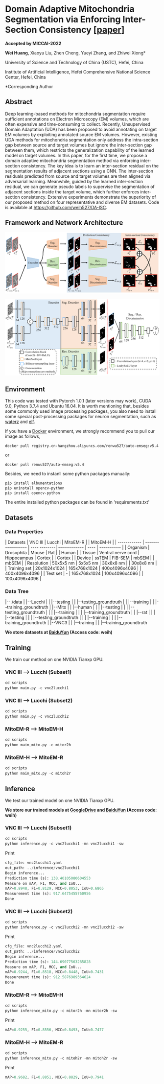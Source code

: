 # Domain Adaptive Mitochondria Segmentation via Enforcing Inter-Section Consistency [[paper](https://link.springer.com/chapter/10.1007/978-3-031-16440-8_9)]

**Accepted by MICCAI-2022**

**Wei Huang**, Xiaoyu Liu, Zhen Cheng, Yueyi Zhang, and Zhiwei Xiong*

University of Science and Technology of China (USTC), Hefei, China

Institute of Artificial Intelligence, Hefei Comprehensive National Science Center, Hefei, China

*Corresponding Author

## Abstract
Deep learning-based methods for mitochondria segmentation require sufficient annotations on Electron Microscopy (EM) volumes, which are often expensive and time-consuming to collect. Recently, Unsupervised Domain Adaptation (UDA) has been proposed to avoid annotating on target EM volumes by exploiting annotated source EM volumes. However, existing UDA methods for mitochondria segmentation only address the intra-section gap between source and target volumes but ignore the inter-section gap between them, which restricts the generalization capability of the learned model on target volumes. In this paper, for the first time, we propose a domain adaptive mitochondria segmentation method via enforcing inter-section consistency. The key idea is to learn an inter-section residual on the segmentation results of adjacent sections using a CNN. The inter-section residuals predicted from source and target volumes are then aligned via adversarial learning. Meanwhile, guided by the learned inter-section residual, we can generate pseudo labels to supervise the segmentation of adjacent sections inside the target volume, which further enforces inter-section consistency. Extensive experiments demonstrate the superiority of our proposed method on four representative and diverse EM datasets. Code is available at https://github.com/weih527/DA-ISC.

## Framework and Network Architecture
![framework](./images/framework.png)

![network](./images/network.png)

## Environment
This code was tested with Pytorch 1.0.1 (later versions may work), CUDA 9.0, Python 3.7.4 and Ubuntu 16.04. It is worth mentioning that, besides some commonly used image processing packages, you also need to install some special post-processing packages for neuron segmentation, such as [waterz](https://github.com/funkey/waterz) and [elf](https://github.com/constantinpape/elf).

If you have a [Docker](https://www.docker.com/) environment, we strongly recommend you to pull our image as follows,
```shell
docker pull registry.cn-hangzhou.aliyuncs.com/renwu527/auto-emseg:v5.4
```
or
```shell
docker pull renwu527/auto-emseg:v5.4
```
Besides, we need to instanll some python packages manually:
```shell
pip install albumentations
pip uninstall opencv-python
pip install opencv-python
```

The entire installed python packages can be found in 'requirements.txt'

## Datasets
### Data Properties
| Datasets     | VNC III            | Lucchi       | MitoEM-R      |      | MitoEM-H      |
| ------------ | ------------------ | ---- --------| ------------- | ---- | ----------- |
| Organism     | Drosophila         | Mouse        | Rat           |      | Human         |
| Tissue       | Ventral nerve cord | Hippocampus  | Cortex        |      | Cortex        |
| Device       | ssTEM              | FIB-SEM      | mbSEM         |      | mbSEM         |
| Resolution   | 50x5x5 nm          | 5x5x5 nm     | 30x8x8 nm     |      | 30x8x8 nm     |
| Training set | 20x1024x1024       | 165x768x1024 | 400x4096x4096 |      | 400x4096x4096 |
| Test set     | -                  | 165x768x1024 | 100x4096x4096 |      | 100x4096x4096 |

### Data Tree
|--./data
|   |--Lucchi
|   |   |--testing
|   |   |--testing_groundtruth
|   |   |--training
|   |   |--training_groundtruth
|   |--Mito
|   |   |--human
|   |   |   |--testing
|   |   |   |--testing_groundtruth
|   |   |   |--training
|   |   |   |--training_groundtruth
|   |   |--rat
|   |   |   |--testing
|   |   |   |--testing_groundtruth
|   |   |   |--training
|   |   |   |--training_groundtruth
|   |--VNC3
|   |   |--training
|   |   |--training_groundtruth

**We store datasets at  [BaiduYun](https://pan.baidu.com/s/15BS0Sa_LPuyKxNJaAob4Eg) (Access code: weih)**

## Training
We train our method on one NVIDIA Tianxp GPU.
### VNC III --> Lucchi (Subset1)
```python
cd scripts
python main.py -c vnc2lucchi1
```

### VNC III --> Lucchi (Subset2)
```python
cd scripts
python main.py -c vnc2lucchi2
```

### MitoEM-R --> MitoEM-H
```python
cd scripts
python main_mito.py -c mitor2h
```

### MitoEM-H --> MitoEM-R
```python
cd scripts
python main_mito.py -c mitoh2r
```

## Inference
We test our trained model on one NVIDIA Tianxp GPU.

**We store our trained models at [GoogleDrive](https://drive.google.com/drive/folders/1OiL9-qcfsdncVJhvg0ELmTPqhQhneUmT?usp=sharing) and [BaiduYun](https://pan.baidu.com/s/1Jg8XVzcTvhrGnOXXMM4Alg) (Access code: weih)**

### VNC III --> Lucchi (Subset1)
```python
cd scripts
python inference.py -c vnc2lucchi1 -mn vnc2lucchi1 -sw
```
Print
```python
cfg_file: vnc2lucchi1.yaml
out_path: ../inference/vnc2lucchi1
Begin inference...
Prediction time (s): 138.40105080604553
Measure on mAP, F1, MCC, and IoU...
mAP=0.8948, F1=0.8129, MCC=0.8053, IoU=0.6865
Measurement time (s): 917.6475455760956
Done
```
### VNC III --> Lucchi (Subset2)
```python
cd scripts
python inference.py -c vnc2lucchi2 -mn vnc2lucchi2 -sw
```
Print
```python
cfg_file: vnc2lucchi2.yaml
out_path: ../inference/vnc2lucchi2
Begin inference...
Prediction time (s): 144.69077563285828
Measure on mAP, F1, MCC, and IoU...
mAP=0.9244, F1=0.8518, MCC=0.8448, IoU=0.7431
Measurement time (s): 912.5876989364624
Done
```

### MitoEM-R --> MitoEM-H
```python
cd scripts
python inference_mito.py -c mitor2h -mn mitor2h -sw
```
Print
```python
mAP=0.9255, F1=0.8556, MCC=0.8493, IoU=0.7477
```

### MitoEM-H --> MitoEM-R
```python
cd scripts
python inference_mito.py -c mitoh2r -mn mitoh2r -sw
```
Print
```python
mAP=0.9682, F1=0.8851, MCC=0.8829, IoU=0.7941
```
